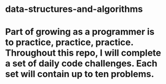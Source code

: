 # data-structures-and-algorithms
# Part of growing as a programmer is to practice, practice, practice. Throughout this repo, I will complete a set of daily code challenges. Each set will contain up to ten problems.
